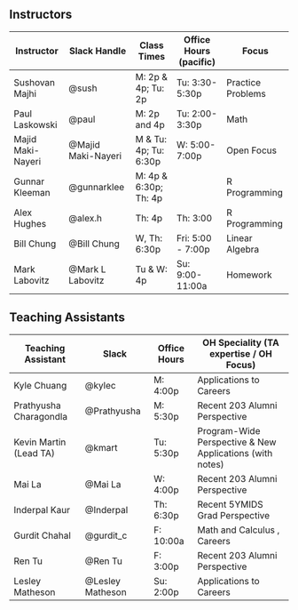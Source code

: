 ## Instructors 

| Instructor                              | Slack Handle       | Class Times           | Office Hours (pacific) | Focus             |
|-----------------------------------------|--------------------|-----------------------|------------------------|-------------------|
| Sushovan Majhi                          | @sush              | M: 2p & 4p; Tu: 2p    | Tu: 3:30-5:30p         | Practice Problems |
| Paul Laskowski                          | @paul              | M: 2p and 4p          | Tu: 2:00-3:30p         | Math              |
| Majid Maki-Nayeri                       | @Majid Maki-Nayeri | M & Tu: 4p; Tu: 6:30p | W: 5:00-7:00p          | Open Focus        | 
| Gunnar Kleeman                          | @gunnarklee        | M: 4p & 6:30p; Th: 4p |                        | R Programming     |
| Alex Hughes                             | @alex.h            | Th: 4p                | Th: 3:00               | R Programming     |
| Bill Chung                              | @Bill Chung        | W, Th: 6:30p          | Fri: 5:00 - 7:00p      | Linear Algebra    |
| Mark Labovitz                           | @Mark L Labovitz   | Tu & W: 4p            | Su: 9:00-11:00a        | Homework          |

## Teaching Assistants

| Teaching Assistant     | Slack            | Office Hours | OH Speciality (TA expertise / OH Focus)                  |
|------------------------|------------------|--------------|----------------------------------------------------------|
| Kyle Chuang            | @kylec           | M: 4:00p     | Applications to Careers                                  |
| Prathyusha Charagondla | @Prathyusha      | M: 5:30p     | Recent 203 Alumni Perspective                            |
| Kevin Martin (Lead TA) | @kmart           | Tu: 5:30p    | Program-Wide Perspective & New Applications (with notes) |
| Mai La                 | @Mai La          | W: 4:00p     | Recent 203 Alumni Perspective                            |
| Inderpal Kaur          | @Inderpal        | Th: 6:30p    | Recent 5YMIDS Grad Perspective                           |
| Gurdit Chahal          | @gurdit_c        | F: 10:00a    | Math and Calculus , Careers                              |
| Ren Tu                 | @Ren Tu          | F: 3:00p     | Recent 203 Alumni Perspective                            |
| Lesley Matheson        | @Lesley Matheson | Su: 2:00p    | Applications to Careers                                  |
